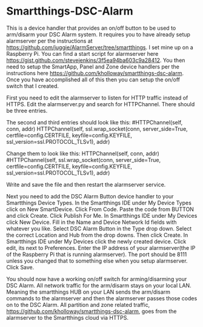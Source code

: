 # Smartthings-DSC-Alarm

This is a device handler that provides an on/off button to be used to arm/disarm your DSC Alarm system. It requires you to have already setup alarmserver per the instructions at https://github.com/juggie/AlarmServer/tree/smartthings. I set mine up on a Raspberry Pi. You can find a start script for alarmserver here https://gist.github.com/stevejenkins/3f5ea94ba603c9a28412. You then need to setup the SmartApp, Panel and Zone device handlers per the instructions here https://github.com/kholloway/smartthings-dsc-alarm. Once you have accomplished all of this then you can setup the on/off switch that I created.

First you need to edit the alarmserver to listen for HTTP traffic instead of HTTPS. Edit the alarmserver.py and search for HTTPChannel. There should be three entries. 

The second and third entries should look like this:
\#HTTPChannel(self, conn, addr)
HTTPChannel(self, ssl.wrap_socket(conn, server_side=True, certfile=config.CERTFILE, keyfile=config.KEYFILE, ssl_version=ssl.PROTOCOL_TLSv1), addr)

Change them to look like this:
HTTPChannel(self, conn, addr)
\#HTTPChannel(self, ssl.wrap_socket(conn, server_side=True, certfile=config.CERTFILE, keyfile=config.KEYFILE, ssl_version=ssl.PROTOCOL_TLSv1), addr)

Write and save the file and then restart the alarmserver service.

Next you need to add the DSC Alarm Button device handler to your Smartthings Device Types. In the Smartthings IDE under My Device Types click on New SmartDevice. Click From Code. Paste the code from BUTTON and click Create. Click Publish For Me. 
In Smartthings IDE under My Devices click New Device. Fill in the Name and Device Network Id fields with whatever you like. Select DSC Alarm Button in the Type drop down. Select the correct Location and Hub from the drop downs. Then click Create.
In Smartthings IDE under My Devices click the newly created device. Click edit, its next to Preferences. Enter the IP address of your alarmserver(the IP of the Raspberry Pi that is running alarmserver). The port should be 8111 unless you changed that to something else when you setup alarmserver. Click Save.

You should now have a working on/off switch for arming/disarming your DSC Alarm.
All network traffic for the arm/disarm stays on your local LAN. Meaning the smartthings HUB on your LAN sends the arm/disarm commands to the alarmserver and then the alarmserver passes those codes on to the DSC Alarm. All partition and zone related traffic, https://github.com/kholloway/smartthings-dsc-alarm, goes from the alarmserver to the Smartthings cloud via HTTPS.